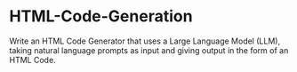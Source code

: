 # HTML-Code-Generation
Write an HTML Code Generator that uses a Large Language Model (LLM), taking natural language prompts as input and giving output in the form of an HTML Code.
